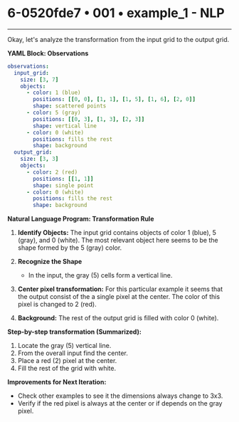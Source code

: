 # 6-0520fde7 • 001 • example_1 - NLP

---
Okay, let's analyze the transformation from the input grid to the output grid.

**YAML Block: Observations**

```yaml
observations:
  input_grid:
    size: [3, 7]
    objects:
      - color: 1 (blue)
        positions: [[0, 0], [1, 1], [1, 5], [1, 6], [2, 0]]
        shape: scattered points
      - color: 5 (gray)
        positions: [[0, 3], [1, 3], [2, 3]]
        shape: vertical line
      - color: 0 (white)
        positions: fills the rest
        shape: background
  output_grid:
    size: [3, 3]
    objects:
      - color: 2 (red)
        positions: [[1, 1]]
        shape: single point
      - color: 0 (white)
        positions: fills the rest
        shape: background
```

**Natural Language Program: Transformation Rule**

1.  **Identify Objects:** The input grid contains objects of color 1 (blue), 5 (gray), and 0 (white). The most relevant object here seems to be the shape formed by the 5 (gray) color.

2.  **Recognize the Shape**
    *   In the input, the gray (5) cells form a vertical line.

3.  **Center pixel transformation:** For this particular example it seems that the output consist of the a single pixel at the center. The color of this pixel is changed to 2 (red).

4.  **Background:** The rest of the output grid is filled with color 0 (white).

**Step-by-step transformation (Summarized):**

1.  Locate the gray (5) vertical line.
2.  From the overall input find the center.
3.  Place a red (2) pixel at the center.
4.  Fill the rest of the grid with white.

**Improvements for Next Iteration:**
* Check other examples to see it the dimensions always change to 3x3.
* Verify if the red pixel is always at the center or if depends on the gray pixel.


